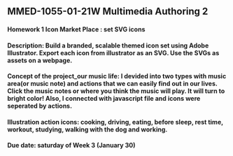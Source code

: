 ## MMED-1055-01-21W Multimedia Authoring 2

#### Homework 1 Icon Market Place : set SVG icons

#### Description: Build a branded, scalable themed icon set using Adobe Illustrator. Export each icon from illustrator as an SVG. Use the SVGs as assets on a webpage.

#### Concept of the project_our music life: I devided into two types with music area(or music note) and actions that we can easily find out in our lives. Click the music notes or where you think the music will play. It will turn to bright color! Also, I connected with javascript file and icons were seperated by actions.  

#### Illustration action icons: cooking, driving, eating, before sleep, rest time, workout, studying, walking with the dog and working.

#### Due date: saturday of Week 3 (January 30)
